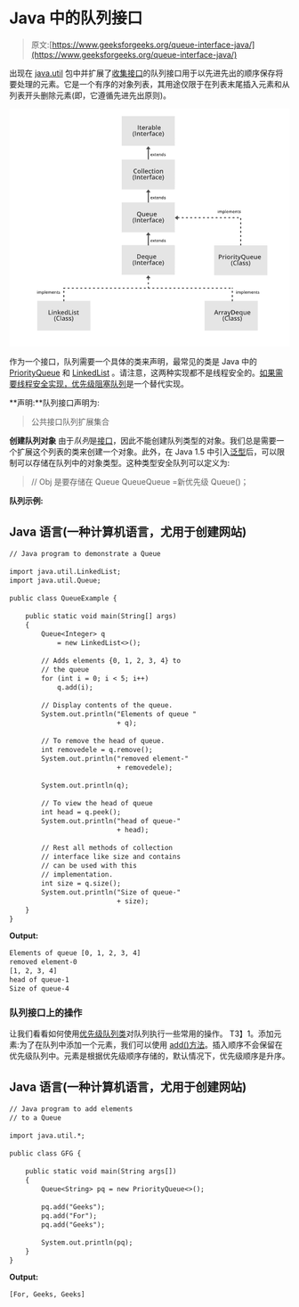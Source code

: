 # Java 中的队列接口

> 原文:[https://www.geeksforgeeks.org/queue-interface-java/](https://www.geeksforgeeks.org/queue-interface-java/)

出现在 [java.util](https://www.geeksforgeeks.org/java-util-package-java/) 包中并扩展了[收集接口](https://www.geeksforgeeks.org/collections-in-java-2/)的队列接口用于以先进先出的顺序保存将要处理的元素。它是一个有序的对象列表，其用途仅限于在列表末尾插入元素和从列表开头删除元素(即，它遵循先进先出原则)。

![Queue-Deque-PriorityQueue-In-Java](img/60cee2c4d09185f472d67be6d39b42a1.png)

作为一个接口，队列需要一个具体的类来声明，最常见的类是 Java 中的 [PriorityQueue](https://www.geeksforgeeks.org/priority-queue-class-in-java-2/) 和 [LinkedList](https://www.geeksforgeeks.org/linked-list-in-java/) 。请注意，这两种实现都不是线程安全的。[如果需要线程安全实现，优先级阻塞队列](https://www.geeksforgeeks.org/priorityblockingqueue-class-in-java/)是一个替代实现。

**声明:**队列接口声明为:

> 公共接口队列扩展集合

**创建队列对象**
由于*队列*是[接口](https://www.geeksforgeeks.org/interfaces-in-java/)，因此不能创建队列类型的对象。我们总是需要一个扩展这个列表的类来创建一个对象。此外，在 Java 1.5 中引入[泛型](https://www.geeksforgeeks.org/generics-in-java/)后，可以限制可以存储在队列中的对象类型。这种类型安全队列可以定义为:

> // Obj 是要存储在 Queue
> Queue<Obj>Queue =新优先级 Queue<Obj>()；

**队列示例:**

## Java 语言(一种计算机语言，尤用于创建网站)

```
// Java program to demonstrate a Queue

import java.util.LinkedList;
import java.util.Queue;

public class QueueExample {

    public static void main(String[] args)
    {
        Queue<Integer> q
            = new LinkedList<>();

        // Adds elements {0, 1, 2, 3, 4} to
        // the queue
        for (int i = 0; i < 5; i++)
            q.add(i);

        // Display contents of the queue.
        System.out.println("Elements of queue "
                           + q);

        // To remove the head of queue.
        int removedele = q.remove();
        System.out.println("removed element-"
                           + removedele);

        System.out.println(q);

        // To view the head of queue
        int head = q.peek();
        System.out.println("head of queue-"
                           + head);

        // Rest all methods of collection
        // interface like size and contains
        // can be used with this
        // implementation.
        int size = q.size();
        System.out.println("Size of queue-"
                           + size);
    }
}
```

**Output:** 

```
Elements of queue [0, 1, 2, 3, 4]
removed element-0
[1, 2, 3, 4]
head of queue-1
Size of queue-4
```

### 队列接口上的操作

让我们看看如何使用[优先级队列类](https://www.geeksforgeeks.org/priority-queue-class-in-java-2/)对队列执行一些常用的操作。
T3】1。添加元素:为了在队列中添加一个元素，我们可以使用 [add()方法](https://www.geeksforgeeks.org/queue-add-method-in-java/)。插入顺序不会保留在优先级队列中。元素是根据优先级顺序存储的，默认情况下，优先级顺序是升序。

## Java 语言(一种计算机语言，尤用于创建网站)

```
// Java program to add elements
// to a Queue

import java.util.*;

public class GFG {

    public static void main(String args[])
    {
        Queue<String> pq = new PriorityQueue<>();

        pq.add("Geeks");
        pq.add("For");
        pq.add("Geeks");

        System.out.println(pq);
    }
}
```

**Output:** 

```
[For, Geeks, Geeks]
```